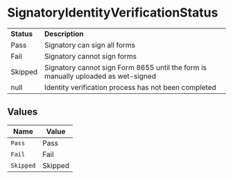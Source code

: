# SignatoryIdentityVerificationStatus

|   |   |
|---|---|
|__Status__| __Description__ |
| Pass | Signatory can sign all forms |
| Fail | Signatory cannot sign forms |
| Skipped | Signatory cannot sign Form 8655 until the form is manually uploaded as wet-signed |
| null | Identity verification process has not been completed |


## Values

| Name      | Value     |
| --------- | --------- |
| `Pass`    | Pass      |
| `Fail`    | Fail      |
| `Skipped` | Skipped   |